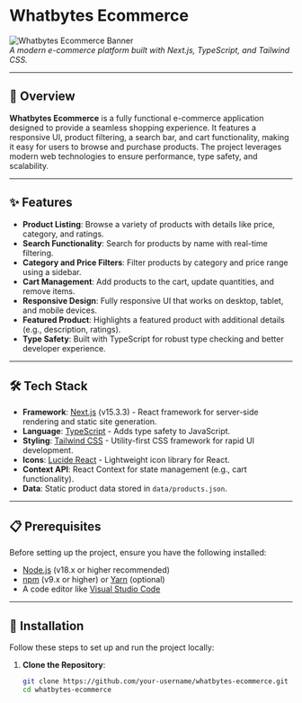 # Whatbytes Ecommerce

![Whatbytes Ecommerce Banner](https://via.placeholder.com/1200x400.png?text=Whatbytes+Ecommerce)  
*A modern e-commerce platform built with Next.js, TypeScript, and Tailwind CSS.*

---

## 📝 Overview

**Whatbytes Ecommerce** is a fully functional e-commerce application designed to provide a seamless shopping experience. It features a responsive UI, product filtering, a search bar, and cart functionality, making it easy for users to browse and purchase products. The project leverages modern web technologies to ensure performance, type safety, and scalability.

---

## ✨ Features

- **Product Listing**: Browse a variety of products with details like price, category, and ratings.
- **Search Functionality**: Search for products by name with real-time filtering.
- **Category and Price Filters**: Filter products by category and price range using a sidebar.
- **Cart Management**: Add products to the cart, update quantities, and remove items.
- **Responsive Design**: Fully responsive UI that works on desktop, tablet, and mobile devices.
- **Featured Product**: Highlights a featured product with additional details (e.g., description, ratings).
- **Type Safety**: Built with TypeScript for robust type checking and better developer experience.


---

## 🛠️ Tech Stack

- **Framework**: [Next.js](https://nextjs.org/) (v15.3.3) - React framework for server-side rendering and static site generation.
- **Language**: [TypeScript](https://www.typescriptlang.org/) - Adds type safety to JavaScript.
- **Styling**: [Tailwind CSS](https://tailwindcss.com/) - Utility-first CSS framework for rapid UI development.
- **Icons**: [Lucide React](https://lucide.dev/) - Lightweight icon library for React.
- **Context API**: React Context for state management (e.g., cart functionality).
- **Data**: Static product data stored in `data/products.json`.

---

## 📋 Prerequisites

Before setting up the project, ensure you have the following installed:

- [Node.js](https://nodejs.org/) (v18.x or higher recommended)
- [npm](https://www.npmjs.com/) (v9.x or higher) or [Yarn](https://yarnpkg.com/) (optional)
- A code editor like [Visual Studio Code](https://code.visualstudio.com/)

---

## 🚀 Installation

Follow these steps to set up and run the project locally:

1. **Clone the Repository**:
   ```bash
   git clone https://github.com/your-username/whatbytes-ecommerce.git
   cd whatbytes-ecommerce
